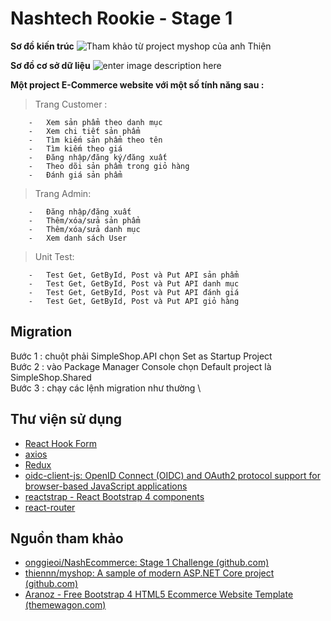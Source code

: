 

# Nashtech Rookie - Stage 1

**Sơ đồ kiến trúc**
![Tham khảo từ project myshop của anh Thiện](https://user-images.githubusercontent.com/68691395/116875087-8ab7ff80-ac44-11eb-8542-bd2427b6a2da.png)

 **Sơ đồ cơ sở dữ liệu**
 ![enter image description here](https://user-images.githubusercontent.com/68691395/116876217-4e859e80-ac46-11eb-91ee-f94da83dffd2.png)

**Một project E-Commerce website với một số tính năng sau :**

> Trang Customer :

		-   Xem sản phẩm theo danh mục 
		-   Xem chi tiết sản phẩm
		-   Tìm kiếm sản phẩm theo tên
		-   Tìm kiếm theo giá 
		-   Đăng nhập/đăng ký/đăng xuất 
		-   Theo dõi sản phẩm trong giỏ hàng
		-   Đánh giá sản phẩm
 

> Trang Admin:

		-   Đăng nhập/đăng xuất
		-   Thêm/xóa/sửa sản phẩm
		-   Thêm/xóa/sửa danh mục
		-   Xem danh sách User
 
 > Unit Test:

		-   Test Get, GetById, Post và Put API sản phẩm 
		-   Test Get, GetById, Post và Put API danh mục
		-   Test Get, GetById, Post và Put API đánh giá
		-   Test Get, GetById, Post và Put API giỏ hàng

## Migration
Bước 1 : chuột phải SimpleShop.API chọn Set as Startup Project \
Bước 2 : vào Package Manager Console chọn Default project là 
SimpleShop.Shared \
Bước 3 : chạy các lệnh migration như thường \

## Thư viện sử dụng

 - [React Hook Form](https://react-hook-form.com/)
 - [axios](https://github.com/axios/axios)
 - [Redux](https://redux.js.org/)
 - [oidc-client-js: OpenID Connect (OIDC) and OAuth2 protocol support for browser-based JavaScript applications](https://github.com/IdentityModel/oidc-client-js)
 - [reactstrap - React Bootstrap 4 components](https://reactstrap.github.io/)
 - [react-router](https://github.com/ReactTraining/react-router)

## Nguồn tham khảo

 - [onggieoi/NashEcommerce: Stage 1 Challenge (github.com)](https://github.com/onggieoi/NashEcommerce)
 - [thiennn/myshop: A sample of modern ASP.NET Core project (github.com)](https://github.com/thiennn/myshop)
 - [Aranoz - Free Bootstrap 4 HTML5 Ecommerce Website Template (themewagon.com)](https://themewagon.com/themes/free-bootstrap-4-html5-ecommerce-website-template-aranoz/)
